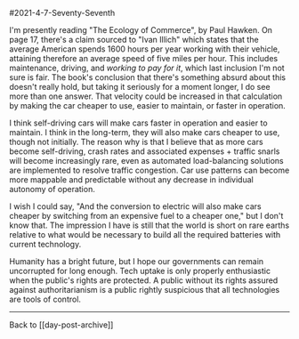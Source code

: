 #2021-4-7-Seventy-Seventh

I'm presently reading "The Ecology of Commerce", by Paul Hawken.  On page 17, there's a claim sourced to "Ivan Illich" which states that the average American spends 1600 hours per year working with their vehicle, attaining therefore an average speed of five miles per hour.  This includes maintenance, driving, and *working to pay for it*, which last inclusion I'm not sure is fair.  The book's conclusion that there's something absurd about this doesn't really hold, but taking it seriously for a moment longer, I do see more than one answer.  That velocity could be increased in that calculation by making the car cheaper to use, easier to maintain, or faster in operation.

I think self-driving cars will make cars faster in operation and easier to maintain.  I think in the long-term, they will also make cars cheaper to use, though not initially.  The reason why is that I believe that as more cars become self-driving, crash rates and associated expenses + traffic snarls will become increasingly rare, even as automated load-balancing solutions are implemented to resolve traffic congestion.  Car use patterns can become more mappable and predictable without any decrease in individual autonomy of operation.

I wish I could say, "And the conversion to electric will also make cars cheaper by switching from an expensive fuel to a cheaper one," but I don't know that.  The impression I have is still that the world is short on rare earths relative to what would be necessary to build all the required batteries with current technology.

Humanity has a bright future, but I hope our governments can remain uncorrupted for long enough.  Tech uptake is only properly enthusiastic when the public's rights are protected.  A public without its rights assured against authoritarianism is a public rightly suspicious that all technologies are tools of control.

---
Back to [[day-post-archive]]